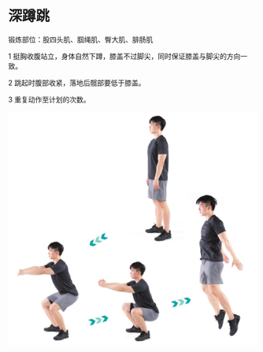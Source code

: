 # 深蹲跳

锻炼部位：股四头肌、腘绳肌、臀大肌、腓肠肌

1 挺胸收腹站立，身体自然下蹲，膝盖不过脚尖，同时保证膝盖与脚尖的方向一致。

2 跳起时腹部收紧，落地后髋部要低于膝盖。

3 重复动作至计划的次数。

![](Pasted%20image%2020230625210225.png)